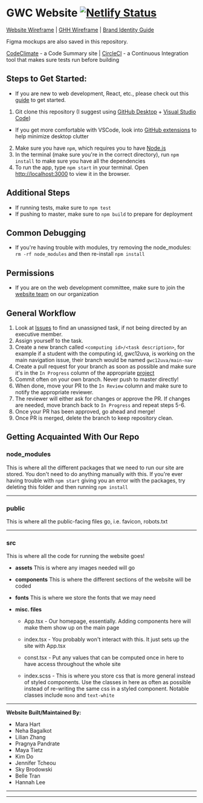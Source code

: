 # GWC Website [![Netlify Status](https://api.netlify.com/api/v1/badges/1af3dfe5-cf15-4c82-8d7f-3e50bef55e74/deploy-status)](https://app.netlify.com/sites/nervous-mcclintock-efdb66/deploys)

[Website Wireframe](https://www.figma.com/file/3oCYmtWALN20gRkSa5Ew7V/GWC-General-Site?node-id=0%3A1) | [GHH Wireframe](https://www.figma.com/file/fTEjRE0zxWO1uZAVK3QOn1/GWC-Mockups-2?node-id=32%3A1122) | [Brand Identity Guide](https://www.figma.com/file/eb9ExHXT0yGgo4RkK8FG65/Brand-Manual-Identity-Iterations?node-id=251%3A92)

Figma mockups are also saved in this repository.

[CodeClimate](https://codeclimate.com/github/gwcuva/gwc-website) - a Code Summary site | [CircleCI](https://app.circleci.com/pipelines/github/gwcuva/gwc-website) - a Continuous Integration tool that makes sure tests run before building

## Steps to Get Started:
* If you are new to web development, React, etc., please check out this [guide](INTRO-WEB-DEV.md) to get started.
1. Git clone this repository (I suggest using [GitHub Desktop](https://desktop.github.com/) + [Visual Studio Code](https://code.visualstudio.com/Download))
  * If you get more comfortable with VSCode, look into [GitHub extensions](https://code.visualstudio.com/docs/editor/github) to help minimize desktop clutter
2. Make sure you have `npm`, which requires you to have [Node.js](https://nodejs.org/en/)
2. In the terminal (make sure you're in the correct directory), run `npm install` to make sure you have all the dependencies
3. To run the app, type `npm start` in your terminal. Open [http://localhost:3000](http://localhost:3000) to view it in the browser.

## Additional Steps
* If running tests, make sure to `npm test`
* If pushing to master, make sure to `npm build` to prepare for deployment

## Common Debugging
* If you're having trouble with modules, try removing the node_modules: `rm -rf node_modules` and then re-install `npm install`

## Permissions
* If you are on the web development committee, make sure to join the [website team](https://github.com/orgs/gwcuva/teams/website) on our organization

## General Workflow
1. Look at [Issues](https://github.com/gwcuva/gwc-website/issues) to find an unassigned task, if not being directed by an executive member.  
2. Assign yourself to the task.
3. Create a new branch called `<computing id>/<task description>`, for example if a student with the computing id, gwc12uva, is working on the main navigation issue, their branch would be named `gwc12uva/main-nav`
4. Create a pull request for your branch as soon as possible and make sure it's in the `In Progress` column of the appropriate [project](https://github.com/gwcuva/gwc-website/projects)
5. Commit often on your own branch. Never push to master directly!
6. When done, move your PR to the `In Review` column and make sure to notify the appropriate reviewer.
7. The reviewer will either ask for changes or approve the PR. If changes are needed, move branch back to `In Progress` and repeat steps 5-6.
8. Once your PR has been approved, go ahead and merge!
9. Once PR is merged, delete the branch to keep repository clean.

## Getting Acquainted With Our Repo
### node_modules
This is where all the different packages that we need to run our site are stored. You don't need to do anything manually with this. If you're ever having trouble with `npm start` giving you an error with the packages, try deleting this folder and then running `npm install`

---

### public
This is where all the public-facing files go, i.e. favicon, robots.txt 

---

### src
This is where all the code for running the website goes!

* **assets**
This is where any images needed will go

* **components**
This is where the different sections of the website will be coded

* **fonts**
This is where we store the fonts that we may need

* **misc. files**

  * App.tsx - Our homepage, essentially. Adding components here will make them show up on the main page

  * index.tsx - You probably won't interact with this. It just sets up the site with App.tsx

  * const.tsx - Put any values that can be computed once in here to have access throughout the whole site

  * index.scss - This is where you store css that is more general instead of styled components. Use the classes in here as often as possible instead of re-writing the same css in a styled component. Notable classes include `mono` and `text-white`

---


**Website Built/Maintained By:**
* Mara Hart
* Neha Bagalkot
* Lilian Zhang
* Pragnya Pandrate
* Maya Tietz
* Kim Do
* Jennifer Tcheou
* Sky Brodowski
* Belle Tran
* Hannah Lee
*****
*****
